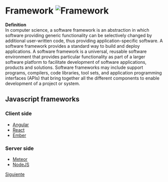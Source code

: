 
# Framework ![Framework](https://upload.wikimedia.org/wikipedia/commons/thumb/b/b0/Xposed\_Framework\_Icon.svg/1200px-Xposed\_Framework\_Icon.svg.png)  
**Definition**    
In computer science, a software framework is an abstraction in which software providing generic functionality can be selectively changed by additional user-written code, thus providing application-specific software. A software framework provides a standard way to build and deploy applications. A software framework is a universal, reusable software environment that provides particular functionality as part of a larger software platform to facilitate development of software applications, products and solutions. Software frameworks may include support programs, compilers, code libraries, tool sets, and application programming interfaces (APIs) that bring together all the different components to enable development of a project or system.    
  
## Javascript frameworks 
### Client side 
* [Angular](https://angular.io)    
* [React](https://reactjs.org/)    
* [Ember](https://www.emberjs.com/)    
  
### Server side  
* [Meteor](https://www.meteor.com/)  
* [NodeJS](https://nodejs.org/es/)  


[Siguiente](../consuming-ws/first.md)